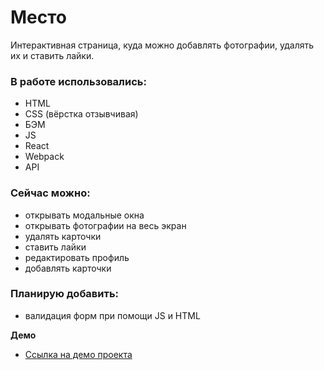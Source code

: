 # Место

Интерактивная страница, куда можно добавлять фотографии, удалять их и ставить лайки.

### В работе использовались:

* HTML
* CSS (вёрстка отзывчивая)
* БЭМ
* JS
* React
* Webpack
* API

### Сейчас можно:

* открывать модальные окна
* открывать фотографии на весь экран
* удалять карточки 
* ставить лайки
* редактировать профиль
* добавлять карточки 

### Планирую добавить:

* валидация форм при помощи JS и HTML

**Демо**

* [Ссылка на демо проекта](https://kalibryyy.github.io/mesto-react/)


